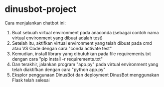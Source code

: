 # dinusbot-project
Cara menjalankan chatbot ini:
1. Buat sebuah virtual environment pada anaconda (sebagai contoh nama virtual environment yang dibuat adalah test)
2. Setelah itu, aktifkan virtual environment yang telah dibuat pada cmd atau VS Code dengan cara "conda activate test"
3. Kemudian, install library yang dibutuhkan pada file requirements.txt dengan cara "pip install -r requirements.txt"
4. Dan terakhir, jalankan program "app.py" pada virtual environment yang telah diaktifkan dengan cara "python app.py"
5. Eksplor penggunaan DinusBot dan deployment DinusBot menggunakan Flask telah selesai
